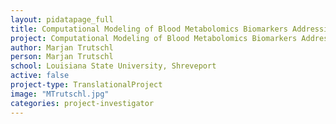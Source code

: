 ```yaml
---
layout: pidatapage_full
title: Computational Modeling of Blood Metabolomics Biomarkers Addressing Racial Disparity
project: Computational Modeling of Blood Metabolomics Biomarkers Addressing Racial Disparity
author: Marjan Trutschl
person: Marjan Trutschl
school: Louisiana State University, Shreveport
active: false
project-type: TranslationalProject
image: "MTrutschl.jpg"
categories: project-investigator
---
```

